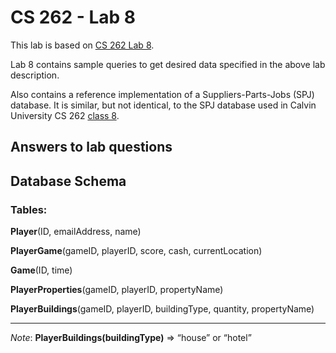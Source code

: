 # CS 262 - Lab 8

This lab is based on [CS 262 Lab 8](https://cs.calvin.edu/courses/cs/262/kvlinden/08is/lab.html).

Lab 8 contains sample queries to get desired data specified in the above lab description.

Also contains a reference implementation of a Suppliers-Parts-Jobs (SPJ) database.
It is similar, but not identical, to the SPJ database used in Calvin University
CS 262 [class 8](https://cs.calvin.edu/courses/cs/262/kvlinden/08is/class.html).

## Answers to lab questions


## Database Schema

### Tables:

**Player**(ID, emailAddress, name)

**PlayerGame**(gameID, playerID, score, cash, currentLocation)

**Game**(ID, time)

**PlayerProperties**(gameID, playerID, propertyName)

**PlayerBuildings**(gameID, playerID, buildingType, quantity, propertyName)

--------------------------------------

*Note*: **PlayerBuildings(buildingType)** => “house” or “hotel”



